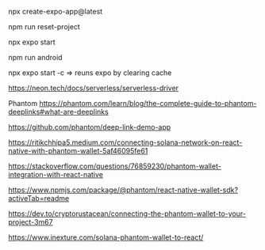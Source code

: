npx create-expo-app@latest

npm run reset-project

npx expo start

npm run android

npx expo start -c => reuns expo by clearing cache


https://neon.tech/docs/serverless/serverless-driver


Phantom
https://phantom.com/learn/blog/the-complete-guide-to-phantom-deeplinks#what-are-deeplinks

https://github.com/phantom/deep-link-demo-app


https://ritikchhipa5.medium.com/connecting-solana-network-on-react-native-with-phantom-wallet-5af46095fe61

https://stackoverflow.com/questions/76859230/phantom-wallet-integration-with-react-native





https://www.npmjs.com/package/@phantom/react-native-wallet-sdk?activeTab=readme

https://dev.to/cryptorustacean/connecting-the-phantom-wallet-to-your-project-3m67

https://www.inexture.com/solana-phantom-wallet-to-react/